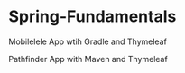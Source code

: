 # Spring-Fundamentals
Mobilelele App wtih Gradle and Thymeleaf

Pathfinder App with Maven and Thymeleaf
